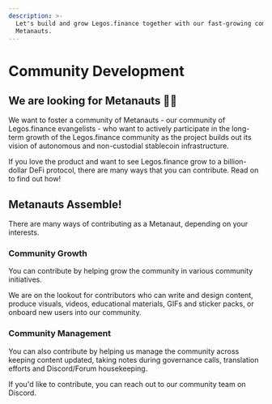 ```yaml
---
description: >-
  Let's build and grow Legos.finance together with our fast-growing community of
  Metanauts.
---
```


# Community Development

## We are looking for Metanauts 🧑‍🚀

We want to foster a community of Metanauts - our community of Legos.finance evangelists - who want to actively participate in the long-term growth of the Legos.finance community as the project builds out its vision of autonomous and non-custodial stablecoin infrastructure.

If you love the product and want to see Legos.finance grow to a billion-dollar DeFi protocol, there are many ways that you can contribute. Read on to find out how!

## Metanauts Assemble!

There are many ways of contributing as a Metanaut, depending on your interests.

### Community Growth

You can contribute by helping grow the community in various community initiatives.

We are on the lookout for contributors who can write and design content, produce visuals, videos, educational materials, GIFs and sticker packs, or onboard new users into our community.

### Community Management

You can also contribute by helping us manage the community across keeping content updated, taking notes during governance calls, translation efforts and Discord/Forum housekeeping.

If you'd like to contribute, you can reach out to our community team on Discord.
